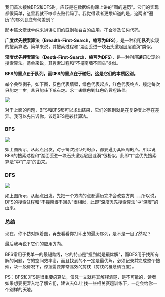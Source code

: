 我们首次接触BFS和DFS时，应该是在数据结构课上讲的“图的遍历”。它们的实现都很简单，这里我就不哆嗦去贴代码了。我觉得读者更想知道的是，这两者“遍历”的序列到底有何差别？

那本篇文章就单纯来讲讲它们的区别和各自的应用，不会涉及任何代码。

**广度优先搜索算法（Breadth-First-Search，缩写为BFS）**，是一种利用**队列**实现的搜索算法。简单来说，其搜索过程和“湖面丢进一块石头激起层层涟漪”类似。

**深度优先搜索算法（Depth-First-Search，缩写为DFS）**，是一种利用**递归**实现的搜索算法。简单来说，其搜索过程和“不撞南墙不回头”类似。

**BFS的重点在于队列，而DFS的重点在于递归。这是它们的本质区别。**

举个典型例子，如下图，灰色代表墙壁，绿色代表起点，红色代表终点，规定每次只能走一步，且只能往下或右走。求一条绿色到红色的最短路径。


<!--more-->


![](https://61mon.com/images/illustrations/bfs_and_dfs/1.png)

对于上面的问题，BFS和DFS都可以求出结果，它们的区别就是在复杂度上存在差异。我可以先告诉你，该题BFS是较佳算法。

### BFS

![](https://61mon.com/images/illustrations/bfs_and_dfs/2.gif)

如上图所示，从起点出发，对于每次出队列的点，都要遍历其四周的点。所以说BFS的搜索过程和“湖面丢进一块石头激起层层涟漪”很相似，此即“广度优先搜索算法”中“广度”的由来。

### DFS

![](https://61mon.com/images/illustrations/bfs_and_dfs/3.gif)

如上图所示，从起点出发，先把一个方向的点都遍历完才会改变方向......所以说，DFS的搜索过程和“不撞南墙不回头”很相似，此即“深度优先搜索算法”中“深度”的由来。

### 总结

现在，你不妨对照着图，再去看看你打印出的遍历序列，是不是一目了然呢？

最后我再说下它们的应用方向。

BFS常用于找单一的最短路线，它的特点是"搜到就是最优解"，而DFS用于找所有解的问题，它的空间效率高，而且找到的不一定是最优解，必须记录并完成整个搜索，故一般情况下，深搜需要非常高效的剪枝（剪枝的概念请百度）。

PS：BFS和DFS是很重要的算法，仅凭一文就将其解释清楚，是不可能的，读者如果想要更深入地了解它们，建议去OJ上找一些相关赛题训练下，一定会给你一个别样的天地。
